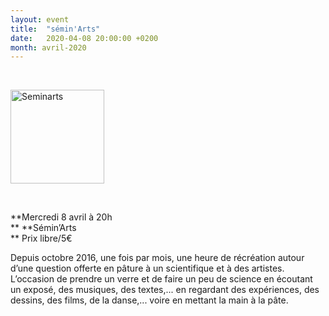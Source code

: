 ```yaml
---
layout: event
title:  "sémin'Arts"
date:   2020-04-08 20:00:00 +0200
month: avril-2020
---
```

&nbsp;

<img class=" size-thumbnail wp-image-2664 alignleft" src="http://localhost/wpagendarts/wp-content/uploads/2017/05/seminarts.jpg?w=150" alt="Seminarts" width="150" height="150" srcset="http://localhost/wpagendarts/wp-content/uploads/2017/05/seminarts.jpg 600w, http://localhost/wpagendarts/wp-content/uploads/2017/05/seminarts-300x300.jpg 300w, http://localhost/wpagendarts/wp-content/uploads/2017/05/seminarts-150x150.jpg 150w" sizes="(max-width: 150px) 100vw, 150px" /> 

&nbsp;

**Mercredi 8 avril à 20h  
** **Sémin’Arts  
** <span style="font-weight:400;">Prix libre/5€</span>

<span style="font-weight:400;">Depuis octobre 2016, une fois par mois, une heure de récréation autour d’une question offerte en pâture à un scientifique et à des artistes. L’occasion de prendre un verre et de faire un peu de science en écoutant un exposé, des musiques, des textes,... en regardant des expériences, des dessins, des films, de la danse,... voire en mettant la main à la pâte. </span>